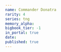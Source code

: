 ```yaml
---
name: Commander Donatra
rarity: 4
series: tng
memory_alpha:
bigbook_tier: -1
in_portal: true
date:
published: true
---
```



